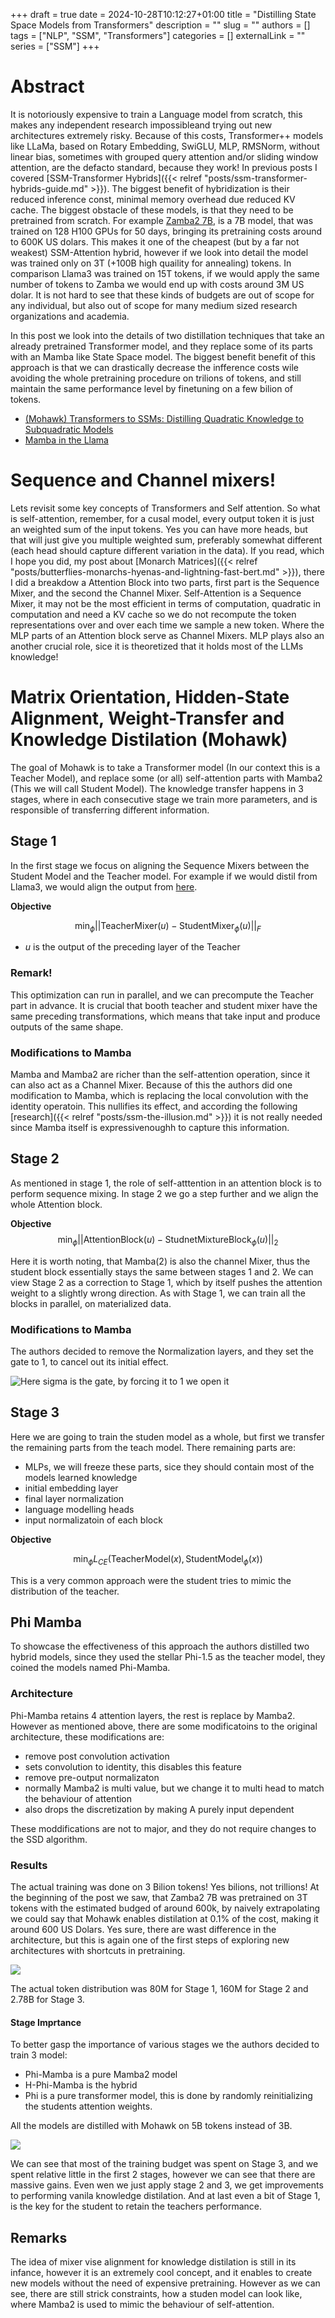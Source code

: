 +++ 
draft = true
date = 2024-10-28T10:12:27+01:00
title = "Distilling State Space Models from Transformers"
description = ""
slug = ""
authors = []
tags = ["NLP", "SSM", "Transformers"]
categories = []
externalLink = ""
series = ["SSM"]
+++

# Abstract

It is notoriously expensive to train a Language model from scratch, this makes any independent research impossibleand trying out new architectures extremely risky. Because of this costs, Transformer++ models like LLaMa, based on Rotary Embedding, SwiGLU, MLP, RMSNorm, without linear bias, sometimes with grouped query attention and/or sliding window attention, are the defacto standard, because they work! In previous posts I covered [SSM-Transformer Hybrids]({{< relref "posts/ssm-transformer-hybrids-guide.md" >}}). The biggest benefit of hybridization is their reduced inference const, minimal memory overhead due reduced KV cache. The biggest obstacle of these models, is that they need to be pretrained from scratch. For example [Zamba2 7B](https://www.zyphra.com/post/zamba2-7b), is a 7B model, that was trained on 128 H100 GPUs for 50 days, bringing its pretraining costs around to 600K US dolars. This makes it one of the cheapest (but by a far not weakest) SSM-Attention hybrid, however if we look into detail the model was trained only on 3T (+100B high quaility for annealing) tokens. In comparison Llama3 was trained on 15T tokens, if we would apply the same number of tokens to Zamba we would end up with costs around 3M US dolar. It is not hard to see that these kinds of budgets are out of scope for any individual, but also out of scope for many medium sized research organizations and academia.

In this post we look into the details of two distillation techniques that take an already pretrained Transformer model, and they replace some of its parts with an Mamba like State Space model. The biggest benefit benefit of this approach is that we can drastically decrease the infference costs wile avoiding the whole pretraining procedure on trilions of tokens, and still maintain the same performance level by finetuning on a few bilion of tokens.

- [(Mohawk) Transformers to SSMs: Distilling Quadratic Knowledge to Subquadratic Models](https://arxiv.org/abs/2408.10189)
- [Mamba in the Llama](https://arxiv.org/abs/2408.15237)

# Sequence and Channel mixers!

Lets revisit some key concepts of Transformers and Self attention. So what is self-attention, remember, for a cusal model, every output token it is just an weighted sum of the input tokens. Yes you can have more heads, but that will just give you multiple weighted sum, preferably somewhat different (each head should capture different variation in the data). If you read, which I hope you did, my post about  [Monarch Matrices]({{< relref "posts/butterflies-monarchs-hyenas-and-lightning-fast-bert.md" >}}), there I did a breakdow a Attention Block into two parts, first part is the Sequence Mixer, and the second the Channel Mixer. Self-Attention is a Sequence Mixer, it may not be the most efficient in terms of computation, quadratic in computation and need a KV cache so we do not recompute the token representations over and over each time we sample a new token. Where the MLP parts of an Attention block serve as Channel Mixers. MLP plays also an another crucial role, sice it is theoretized that it holds most of the LLMs knowledge! 

# Matrix Orientation, Hidden-State Alignment, Weight-Transfer and Knowledge Distilation (Mohawk)
The goal of Mohawk is to take a Transformer model (In our context this is a Teacher Model), and replace some (or all) self-attention parts with Mamba2 (This we will call Student Model). The knowledge transfer happens in 3 stages, where in each consecutive stage we train more parameters, and is responsible of transferring different information.

## Stage 1

In the first stage we focus on aligning the Sequence Mixers between the Student Model and the Teacher model. For example if we would distil from Llama3, we would align the output from [here](https://github.com/meta-llama/llama3/blob/main/llama/model.py#L90C7-L90C16). 

**Objective**

$$\min_{\phi}||\text{TeacherMixer}(u) - \text{StudentMixer}_{\phi}(u) ||_F$$

- $u$ is the output of the preceding layer of the Teacher

### Remark!
This optimization can run in parallel, and we can precompute the Teacher part in advance. It is crucial that booth teacher and student mixer have the same preceding transformations, which means that take input and produce outputs of the same shape.

### Modifications to Mamba

Mamba and Mamba2 are richer than the self-attention operation, since it can also act as a Channel Mixer. Because of this the authors did one modification to Mamba, which is replacing the local convolution with the identity operatoin. This nullifies its effect, and according the following [research]({{< relref "posts/ssm-the-illusion.md" >}}) it is not really needed since Mamba itself is expressivenoughh to capture this information.

## Stage 2

As mentioned in stage 1, the role of self-atttention in an attention block is to perform sequence mixing. In stage 2 we go a step further and we align the whole Attention block.

**Objective**
$$ \min_{\phi}||\text{AttentionBlock}(u) - \text{StudnetMixtureBlock}_{\phi} (u)||_2$$

Here it is worth noting, that Mamba(2) is also the channel Mixer, thus the student block essentially stays the same between stages 1 and 2. We can view Stage 2 as a correction to Stage 1, which by itself pushes the attention weight to a slightly wrong direction. As with Stage 1, we can train all the blocks in parallel, on materialized data.

### Modifications to Mamba

The authors decided to remove the Normalization layers, and they set the gate to 1, to cancel out its initial effect.

![Here sigma is the gate, by forcing it to 1 we open it](./images/mamba_layer.png)

## Stage 3
Here we are going to train the studen model as a whole, but first we transfer the remaining parts from the teach model. There remaining parts are:
- MLPs, we will freeze these parts, sice they should contain most of the models learned knowledge
- initial embedding layer
- final layer normalization
- language modelling heads
- input normalizatoin of each block

**Objective**

$$ \min_{\phi}L_{CE}(\text{TeacherModel}(x), \text{StudentModel}_{\phi}(x)) $$

This is a very common approach were the student tries to mimic the distribution of the teacher.

## Phi Mamba
To showcase the effectiveness of this approach the authors distilled two hybrid models, since they used the stellar Phi-1.5 as the teacher model, they coined the models named Phi-Mamba.


### Architecture

Phi-Mamba retains 4 attention layers, the rest is replace by Mamba2. However as mentioned above, there are some modificatoins to the original architecture, these modifications are:

- remove post convolution activation
- sets convolution to identity, this disables this feature
- remove pre-output normalizaton
- normally Mamba2 is multi value, but we change it to multi head to match the behaviour of attention
- also drops the discretization by making A purely input dependent

These moddifications are not to major, and they do not require changes to the SSD algorithm.

### Results
The actual training was done on 3 Bilion tokens! Yes bilions, not trillions!  At the beginning of the post we saw, that Zamba2 7B was pretrained on 3T tokens with the estimated budged of around 600k, by naively extrapolating we could say that Mohawk enables distilation at 0.1% of the cost, making it around 600 US Dolars. Yes sure, there are wast difference in the architecture, but this is again one of the first steps of exploring new architectures with shortcuts in pretraining.

![](./images/phi_1_5_mamb_2_results.png)

The actual token distribution was 80M for Stage 1, 160M for Stage 2 and 2.78B for Stage 3.

#### Stage Imprtance

To better gasp the importance of various stages we the authors decided to train 3 model:
- Phi-Mamba is a pure Mamba2 model
- H-Phi-Mamba is the hybrid 
- Phi is a pure transformer model, this is done by randomly reinitializing the students attention weights.

All the models are distilled with Mohawk on 5B tokens instead of 3B. 

![](./images/phi_1_5_mamb_2_stage_comparison.png)

We can see that most of the training budget was spent on Stage 3, and we spent relative little in the first 2 stages, however we can see that there are massive gains. Even wen we just apply stage 2 and 3, we get improvements to performing vanila knowledge distilation. And at last even a bit of Stage 1, is the key for the student to retain the teachers performance.

## Remarks
The idea of mixer vise alignment for knowledge distilation is still in its infance, however it is an extremely cool concept, and it enables to create new models without the need of expensive pretraining. However as we can see, there are still strick constraints, how a studen model can look like, where Mamba2 is used to mimic the behaviour of self-attention.
